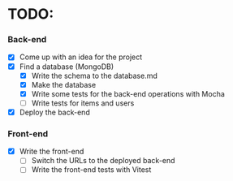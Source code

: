 # TODO:

### Back-end

- [x] Come up with an idea for the project
- [x] Find a database (MongoDB)
  - [x] Write the schema to the database.md
  - [x] Make the database
  - [x] Write some tests for the back-end operations with Mocha
  - [ ] Write tests for items and users
- [x] Deploy the back-end

### Front-end

- [x] Write the front-end
  - [ ] Switch the URLs to the deployed back-end
  - [ ] Write the front-end tests with Vitest
